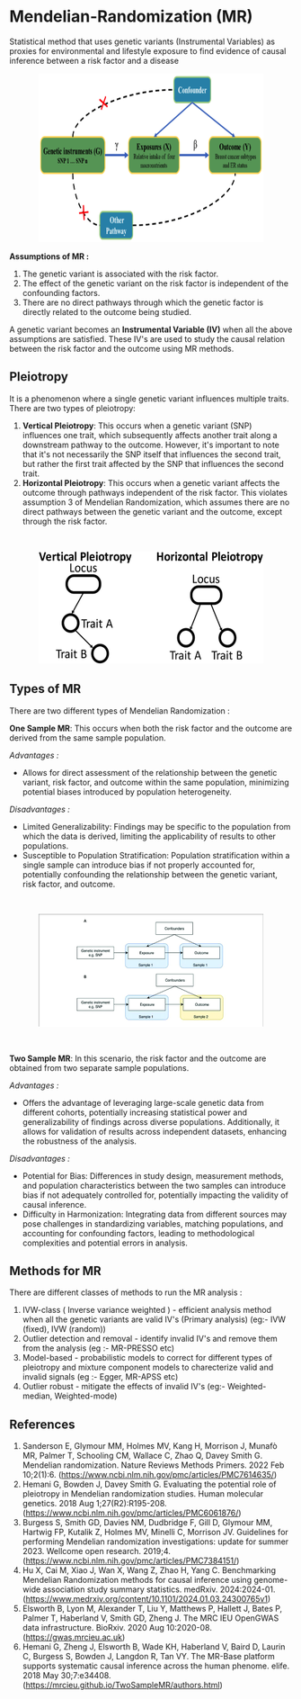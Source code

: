 # Mendelian-Randomization (MR)
Statistical method that uses genetic variants (Instrumental Variables) as proxies for environmental and lifestyle exposure to find evidence of causal inference between a risk factor and a disease

<p align="center">
  <img src="MR.png" width="400" height="300" alt="Alt Text">
</p>

**Assumptions of MR :**
1. The genetic variant is associated with the risk factor.
2. The effect of the genetic variant on the risk factor is independent of the confounding factors.
3. There are no direct pathways through which the genetic factor is directly related to the outcome being studied.

A genetic variant becomes an **Instrumental Variable (IV)** when all the above assumptions are satisfied. These IV's are used to study the causal relation between the risk factor and the outcome using MR methods.

## Pleiotropy 

It is a phenomenon where a single genetic variant influences multiple traits.
There are two types of pleiotropy:
1. **Vertical Pleiotropy**: This occurs when a genetic variant (SNP) influences one trait, which subsequently affects another trait along a downstream pathway to the outcome. However, it's important to note that it's not necessarily the SNP itself that influences the second trait, but rather the first trait affected by the SNP that influences the second trait.
2. **Horizontal Pleiotropy**: This occurs when a genetic variant affects the outcome through pathways independent of the risk factor. This violates assumption 3 of Mendelian Randomization, which assumes there are no direct pathways between the genetic variant and the outcome, except through the risk factor.
<br>
<p align="center">
  <img src="Schematic-of-different-types-of-pleiotropy-Previous-studies-distinguish-between-vertical.png" width="400" height="200" alt="Alt Text">
</p>

## Types of MR
There are two different types of Mendelian Randomization :

**One Sample MR**: This occurs when both the risk factor and the outcome are derived from the same sample population.

_Advantages :_
- Allows for direct assessment of the relationship between the genetic variant, risk factor, and outcome within the same population, minimizing potential biases introduced by population heterogeneity.

_Disadvantages :_
- Limited Generalizability: Findings may be specific to the population from which the data is derived, limiting the applicability of results to other populations.
- Susceptible to Population Stratification: Population stratification within a single sample can introduce bias if not properly accounted for, potentially confounding the relationship between the genetic variant, risk factor, and outcome.
<br>
<p align="center">
  <img src="One-sample-and-two-sample-Mendelian-randomization-study-designs-A-One-sample.png" width="400" height="200" alt="Alt Text">
</p>
<br>

**Two Sample MR**: In this scenario, the risk factor and the outcome are obtained from two separate sample populations.

_Advantages :_
- Offers the advantage of leveraging large-scale genetic data from different cohorts, potentially increasing statistical power and generalizability of findings across diverse populations. Additionally, it allows for validation of results across independent datasets, enhancing the robustness of the analysis.
  
_Disadvantages :_
- Potential for Bias: Differences in study design, measurement methods, and population characteristics between the two samples can introduce bias if not adequately controlled for, potentially impacting the validity of causal inference.
- Difficulty in Harmonization: Integrating data from different sources may pose challenges in standardizing variables, matching populations, and accounting for confounding factors, leading to methodological complexities and potential errors in analysis.



## Methods for MR

There are different classes of methods to run the MR analysis :

1. IVW-class ( Inverse variance weighted ) - efficient analysis method when all the genetic variants are valid IV's (Primary analysis) (eg:- IVW (fixed), IVW (random))
2. Outlier detection and removal - identify invalid IV's and remove them from the analysis (eg :- MR-PRESSO etc)
3. Model-based - probabilistic models to correct for different types of pleiotropy and mixture component models to charecterize valid and invalid signals (eg :- Egger, MR-APSS etc)
4. Outlier robust - mitigate the effects of invalid IV's (eg:- Weighted-median, Weighted-mode)

## References 

1. Sanderson E, Glymour MM, Holmes MV, Kang H, Morrison J, Munafò MR, Palmer T, Schooling CM, Wallace C, Zhao Q, Davey Smith G. Mendelian randomization. Nature Reviews Methods Primers. 2022 Feb 10;2(1):6. (https://www.ncbi.nlm.nih.gov/pmc/articles/PMC7614635/)
2. Hemani G, Bowden J, Davey Smith G. Evaluating the potential role of pleiotropy in Mendelian randomization studies. Human molecular genetics. 2018 Aug 1;27(R2):R195-208. (https://www.ncbi.nlm.nih.gov/pmc/articles/PMC6061876/)
3. Burgess S, Smith GD, Davies NM, Dudbridge F, Gill D, Glymour MM, Hartwig FP, Kutalik Z, Holmes MV, Minelli C, Morrison JV. Guidelines for performing Mendelian randomization investigations: update for summer 2023. Wellcome open research. 2019;4. (https://www.ncbi.nlm.nih.gov/pmc/articles/PMC7384151/)
4. Hu X, Cai M, Xiao J, Wan X, Wang Z, Zhao H, Yang C. Benchmarking Mendelian Randomization methods for causal inference using genome-wide association study summary statistics. medRxiv. 2024:2024-01. (https://www.medrxiv.org/content/10.1101/2024.01.03.24300765v1)
5. Elsworth B, Lyon M, Alexander T, Liu Y, Matthews P, Hallett J, Bates P, Palmer T, Haberland V, Smith GD, Zheng J. The MRC IEU OpenGWAS data infrastructure. BioRxiv. 2020 Aug 10:2020-08. (https://gwas.mrcieu.ac.uk)
6. Hemani G, Zheng J, Elsworth B, Wade KH, Haberland V, Baird D, Laurin C, Burgess S, Bowden J, Langdon R, Tan VY. The MR-Base platform supports systematic causal inference across the human phenome. elife. 2018 May 30;7:e34408. (https://mrcieu.github.io/TwoSampleMR/authors.html)

